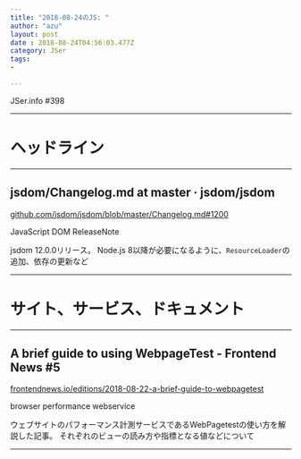 ```yaml
---
title: "2018-08-24のJS: "
author: "azu"
layout: post
date : 2018-08-24T04:56:03.477Z
category: JSer
tags:
-

---
```


JSer.info #398

----

<h1 class="site-genre">ヘッドライン</h1>

----

## jsdom/Changelog.md at master · jsdom/jsdom
[github.com/jsdom/jsdom/blob/master/Changelog.md#1200](https://github.com/jsdom/jsdom/blob/master/Changelog.md#1200 "jsdom/Changelog.md at master · jsdom/jsdom")
<p class="jser-tags jser-tag-icon"><span class="jser-tag">JavaScript</span> <span class="jser-tag">DOM</span> <span class="jser-tag">ReleaseNote</span></p>

jsdom 12.0.0リリース。
Node.js 8以降が必要になるように、`ResourceLoader`の追加、依存の更新など


----
<h1 class="site-genre">サイト、サービス、ドキュメント</h1>

----

## A brief guide to using WebpageTest - Frontend News #5
[frontendnews.io/editions/2018-08-22-a-brief-guide-to-webpagetest](https://frontendnews.io/editions/2018-08-22-a-brief-guide-to-webpagetest "A brief guide to using WebpageTest - Frontend News #5")
<p class="jser-tags jser-tag-icon"><span class="jser-tag">browser</span> <span class="jser-tag">performance</span> <span class="jser-tag">webservice</span></p>

ウェブサイトのパフォーマンス計測サービスであるWebPagetestの使い方を解説した記事。
それぞれのビューの読み方や指標となる値などについて


----
